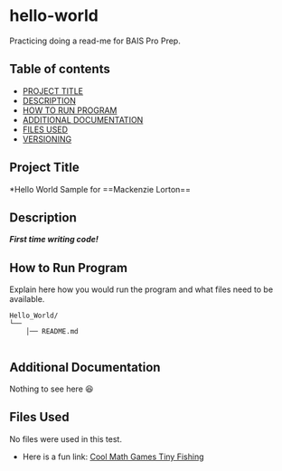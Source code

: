 # hello-world
Practicing doing a read-me for BAIS Pro Prep. 

## Table of contents

- [PROJECT TITLE](#Project-Title)
- [DESCRIPTION](#Description)
- [HOW TO RUN PROGRAM](#How-to-run-program)
- [ADDITIONAL DOCUMENTATION](#additional-documentation)
- [FILES USED](#files-used)
- [VERSIONING](#versioning)

## Project Title

*Hello World Sample for ==Mackenzie Lorton==

## Description

***First time writing code!***

## How to Run Program 

Explain here how you would run the program and what files need to be available. 
```text
Hello_World/
└── 
    │── README.md
 
```

## Additional Documentation

Nothing to see here 😆

## Files Used 

No files were used in this test. 
- Here is a fun link:
[Cool Math Games Tiny Fishing](https://www.coolmathgames.com/0-tiny-fishing)

  


